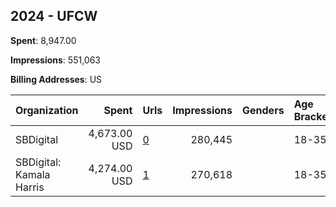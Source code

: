 ## 2024 - UFCW 
**Spent**: 8,947.00

**Impressions**: 551,063

**Billing Addresses**: US

|Organization|Spent|Urls|Impressions|Genders|Age Brackets|Country Codes|
|:---|---:|:---|---:|:---|:---|:---|
|SBDigital|4,673.00 USD|[0](https://www.snap.com/political-ads/asset/a0c26fa736a6fd91e1ba3e4c6f96ace6817f146b2a22c73fdb940e45d5101de5?mediaType=jpg)|280,445||18-35|united states|
|SBDigital: Kamala Harris|4,274.00 USD|[1](https://www.snap.com/political-ads/asset/70251b8bb4599351231192fde67c105d57fdcb7589931e8c7d2e4e61987c5460?mediaType=jpg)|270,618||18-35|united states|
